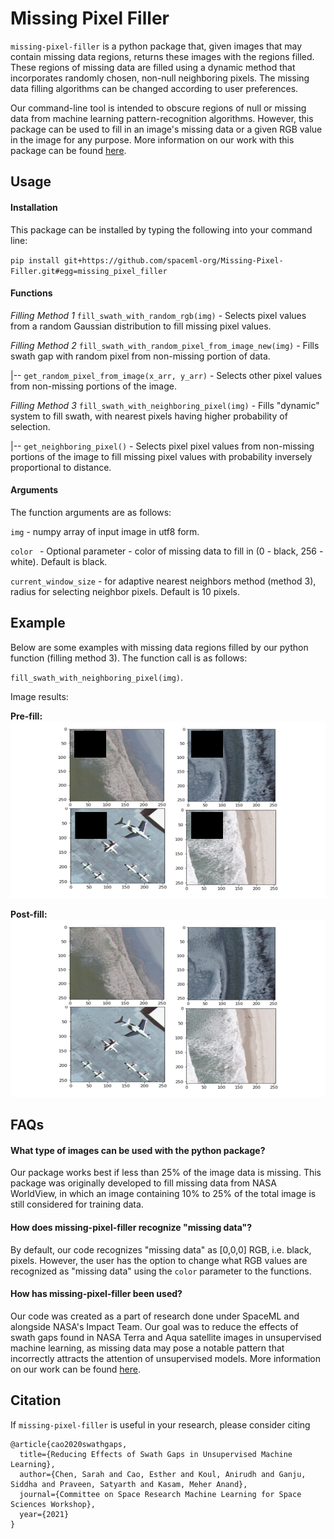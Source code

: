 # Missing Pixel Filler

`missing-pixel-filler` is a python package that, given images that may contain missing data regions, returns these images with the regions filled. These regions of missing data are filled using a dynamic method that incorporates randomly chosen, non-null neighboring pixels. The missing data filling algorithms can be changed according to user preferences. 

Our command-line tool is intended to obscure regions of null or missing data from machine learning pattern-recognition algorithms. However, this package can be used to fill in an image's missing data or a given RGB value in the image for any purpose. More information on our work with this package can be found [here](https://drive.google.com/file/d/18LSWDsXX9PdDLoYNuzKGLzKUZEuGzAo_/view?usp=sharing).

## Usage

#### Installation

This package can be installed by typing the following into your command line:

`pip install git+https://github.com/spaceml-org/Missing-Pixel-Filler.git#egg=missing_pixel_filler`

#### Functions

*Filling Method 1* 
`fill_swath_with_random_rgb(img)` - Selects pixel values from a random Gaussian distribution to fill missing pixel values.

*Filling Method 2*
`fill_swath_with_random_pixel_from_image_new(img)` - Fills swath gap with random pixel from non-missing portion of data. 

|-- `get_random_pixel_from_image(x_arr, y_arr)` - Selects other pixel values from non-missing portions of the image.

*Filling Method 3*
`fill_swath_with_neighboring_pixel(img)` - Fills "dynamic" system to fill swath, with nearest pixels having higher probability of selection. 

|-- `get_neighboring_pixel()` - Selects pixel pixel values from non-missing portions of the image to fill missing pixel values with probability inversely proportional to distance. 

#### Arguments

The function arguments are as follows:

`img` - numpy array of input image in utf8 form.

`color ` - Optional parameter - color of missing data to fill in (0 - black, 256 - white). Default is black.

`current_window_size` - for adaptive nearest neighbors method (method 3), radius for selecting neighbor pixels. Default is 10 pixels. 

## Example

Below are some examples with missing data regions filled by our python function (filling method 3). The function call is as follows:

`fill_swath_with_neighboring_pixel(img)`.

Image results: 

**Pre-fill:**
![beachImagesPreFill](beachImagesPreFill.png)

**Post-fill:**
![beachImagesPostFill](beachImagesPostFill.png)

## FAQs

#### What type of images can be used with the python package?

Our package works best if less than 25% of the image data is missing. This package was originally developed to fill missing data from NASA WorldView, in which an image containing 10% to 25% of the total image is still considered for training data. 

#### How does missing-pixel-filler recognize "missing data"?

By default, our code recognizes "missing data" as [0,0,0] RGB, i.e. black, pixels. However, the user has the option to change what RGB values are recognized as "missing data" using the `color` parameter to the functions. 

#### How has missing-pixel-filler been used?

Our code was created as a part of research done under SpaceML and alongside NASA's Impact Team. Our goal was to reduce the effects of swath gaps found in NASA Terra and Aqua satellite images in unsupervised machine learning, as missing data may pose a notable pattern that incorrectly attracts the attention of unsupervised models. More information on our work can be found [here](https://drive.google.com/file/d/18LSWDsXX9PdDLoYNuzKGLzKUZEuGzAo_/view?usp=sharing).

## Citation

If `missing-pixel-filler` is useful in your research, please consider citing

```
@article{cao2020swathgaps,
  title={Reducing Effects of Swath Gaps in Unsupervised Machine Learning},
  author={Chen, Sarah and Cao, Esther and Koul, Anirudh and Ganju, Siddha and Praveen, Satyarth and Kasam, Meher Anand},
  journal={Committee on Space Research Machine Learning for Space Sciences Workshop},
  year={2021}
}
```
